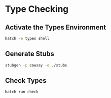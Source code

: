 # Type Checking

## Activate the Types Environment

```bash
hatch -e types shell
```

## Generate Stubs

```bash
stubgen -p cowsay -o ./stubs
```

## Check Types

```bash
hatch run check
```